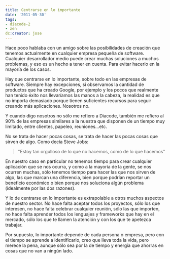 ```yaml
---
title: Centrarse en lo importante
date: '2011-05-30'
tags:
- diacode-2
- zen
dc:creator: jose
---
```


Hace poco hablaba con un amigo sobre las posibilidades de creación que tenemos actualmente en cualquier empresa pequeña de software. Cualquier desarrollador medio puede crear muchas soluciones a muchos problemas, y eso es un hecho a tener en cuenta. Para evitar hacerlo en la mayoría de los casos.


Hay que centrarse en lo importante, sobre todo en las empresas de software. Siempre hay excepciones, si observamos la cantidad de productos que ha creado Google, por ejemplo y los pocos que realmente han tenido éxito nos llevaríamos las manos a la cabeza, la realidad es que no importa demasiado porque tienen suficientes recursos para seguir creando más aplicaciones. Nosotros no.


Y cuando digo nosotros no sólo me refiero a Diacode, también me refiero al 90% de las empresas similares a la nuestra que disponen de un tiempo muy limitado, entre clientes, papeleo, reuniones...etc.


No se trata de hacer pocas cosas, se trata de hacer las pocas cosas que sirven de algo. Como decía Steve Jobs:


>"Estoy tan orgulloso de lo que no hacemos, como de lo que hacemos"



En nuestro caso en particular no tenemos tiempo para crear cualquier aplicación que se nos ocurra, y como a la mayoría de la gente, se nos ocurren muchas, sólo tenemos tiempo para hacer las que nos sirven de algo, las que marcan una diferencia, bien porque podrían reportar un beneficio económico o bien porque nos soluciona algún problema (idealmente por las dos razones).


Y lo de centrarse en lo importante es extrapolable a otros muchos aspectos de nuestro sector. No hace falta aceptar todos los proyectos, sólo los que interesen, no hace falta celebrar cualquier reunión, sólo las que importen, no hace falta aprender todos los lenguajes y frameworks que hay en el mercado, sólo los que te llamen la atención y con los que te apetezca trabajar.


Por supuesto, lo importante depende de cada persona o empresa, pero con el tiempo se aprende a identificarlo, creo que lleva toda la vida, pero merece la pena, aunque sólo sea por la de tiempo y energía que ahorras en cosas que no van a ningún lado.
